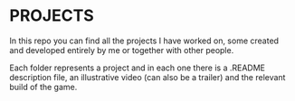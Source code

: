 # PROJECTS

In this repo you can find all the projects I have worked on, some created and developed entirely by me or together with other people.  

Each folder represents a project and in each one there is a .README description file, an illustrative video (can also be a trailer) and the relevant build of the game.
